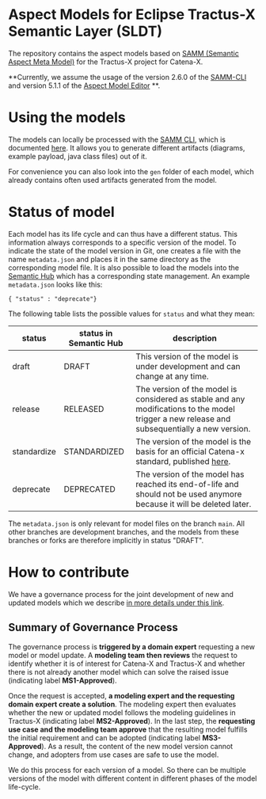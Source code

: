 # Aspect Models for Eclipse Tractus-X Semantic Layer (SLDT)
The repository contains the aspect models based on [SAMM (Semantic Aspect Meta Model)](https://eclipse-esmf.github.io/samm-specification/2.0.0/index.html) for the Tractus-X project for Catena-X.

**Currently, we assume the usage of the version 2.6.0 of the [SAMM-CLI](https://eclipse-esmf.github.io/esmf-developer-guide/2.6.0/tooling-guide/samm-cli.html) and version 5.1.1 of the [Aspect Model Editor](https://eclipse-esmf.github.io/ame-guide/5.1.1/introduction.html) **.

# Using the models
The models can locally be processed with the [SAMM CLI](https://eclipse-esmf.github.io/esmf-developer-guide/2.6.0/tooling-guide/samm-cli.html), which is documented [here](https://eclipse-esmf.github.io/esmf-developer-guide/2.6.0/tooling-guide/samm-cli.html).
It allows you to generate different artifacts (diagrams, example payload, java class files) out of it.

For convenience you can also look into the `gen` folder of each model, which already contains often used  artifacts generated from the model.

# Status of model
Each model has its life cycle and can thus have a different status. This information always corresponds to a specific version of the model. To indicate the state of the model version in Git, one creates a file with the name `metadata.json` and places it in the same directory as the corresponding model file. It is also possible to load the models into the [Semantic Hub](https://github.com/eclipse-tractusx/sldt-semantic-hub) which has a corresponding state management. An example `metadata.json` looks like this:

```
{ "status" : "deprecate"} 
```

The following table lists the possible values for `status` and what they mean:

status | status in Semantic Hub | description
----| ---- | ---- |
draft | DRAFT | This version of the model is under development and can change at any time.
release | RELEASED | The version of the model is considered as stable and any modifications to the model trigger a new release and subsequentially a new version.
standardize | STANDARDIZED | The version of the model is the basis for an official Catena-x standard, published [here](https://catena-x.net/de/standard-library).
deprecate | DEPRECATED | The version of the model has reached its end-of-life and should not be used anymore because it will be deleted later.

The `metadata.json` is only relevant for model files on the branch `main`. All other branches are development branches, and the models from these branches or forks are therefore implicitly in status "DRAFT".

# How to contribute
We have a governance process for the joint development of new and updated models which we describe [in more details under this link](CONTRIBUTING.md).

## Summary of Governance Process
The governance process is **triggered by a domain expert** requesting a new model or model update. A **modeling team then reviews** the request to identify whether it is of interest for Catena-X and Tractus-X and whether there is not already another model which can solve the raised issue (indicating label **MS1-Approved**).

Once the request is accepted, **a modeling expert and the requesting domain expert create a solution**. The modeling expert then evaluates whether the new or updated model follows the modeling guidelines in Tractus-X (indicating label **MS2-Approved**). In the last step, the **requesting use case and the modeling team approve** that the resulting model fulfills the initial requirement and can be adopted (indicating label **MS3-Approved**). As a result, the content of the new model version cannot change, and adopters from use cases are safe to use the model.

We do this process for each version of a model. So there can be multiple versions of the model with different content in different phases of the model life-cycle.
